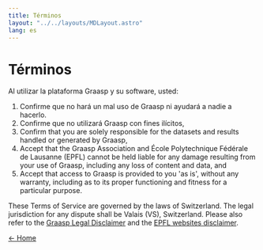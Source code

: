 ```yaml
---
title: Términos
layout: "../../layouts/MDLayout.astro"
lang: es
---
```


# Términos

Al utilizar la plataforma Graasp y su software, usted:

1. Confirme que no hará un mal uso de Graasp ni ayudará a nadie a hacerlo.
2. Confirme que no utilizará Graasp con fines ilícitos,
3. Confirm that you are solely responsible for the datasets and results handled or generated by Graasp,
4. Accept that the Graasp Association and École Polytechnique Fédérale de Lausanne (EPFL) cannot be held liable for any damage resulting from your use of Graasp, including any loss of content and data, and
5. Accept that access to Graasp is provided to you 'as is', without any warranty, including as to its proper functioning and fitness for a particular purpose.

These Terms of Service are governed by the laws of Switzerland. The legal jurisdiction for any dispute shall be Valais (VS), Switzerland. Please also refer to the [Graasp Legal Disclaimer](./disclaimer) and the [EPFL websites disclaimer](https://www.epfl.ch/about/overview/regulations-and-guidelines/disclaimer/).

[← Home](./)

